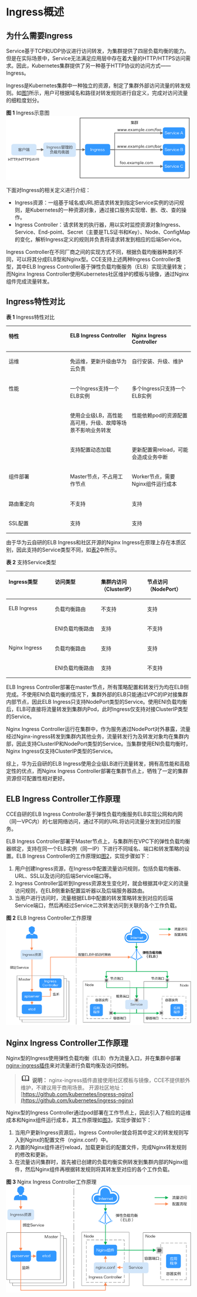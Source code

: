 # Ingress概述<a name="cce_01_0094"></a>

## 为什么需要Ingress<a name="section17868123416122"></a>

Service基于TCP和UDP协议进行访问转发，为集群提供了四层负载均衡的能力。但是在实际场景中，Service无法满足应用层中存在着大量的HTTP/HTTPS访问需求。因此，Kubernetes集群提供了另一种基于HTTP协议的访问方式——Ingress。

Ingress是Kubernetes集群中一种独立的资源，制定了集群外部访问流量的转发规则。如[图1](#fig18155819416)所示，用户可根据域名和路径对转发规则进行自定义，完成对访问流量的细粒度划分。

**图 1**  Ingress示意图<a name="fig18155819416"></a>  
![](figures/Ingress示意图-87.png "Ingress示意图-87")

下面对Ingress的相关定义进行介绍：

-   Ingress资源：一组基于域名或URL把请求转发到指定Service实例的访问规则，是Kubernetes的一种资源对象，通过接口服务实现增、删、改、查的操作。
-   Ingress Controller：请求转发的执行器，用以实时监控资源对象Ingress、Service、End-point、Secret（主要是TLS证书和Key）、Node、ConfigMap的变化，解析Ingress定义的规则并负责将请求转发到相应的后端Service。

Ingress Controller在不同厂商之间的实现方式不同，根据负载均衡器种类的不同，可以将其分成ELB型和Nginx型。CCE支持上述两种Ingress Controller类型，其中ELB Ingress Controller基于弹性负载均衡服务（ELB）实现流量转发；而Nginx Ingress Controller使用Kubernetes社区维护的模板与镜像，通过Nginx组件完成流量转发。

## Ingress特性对比<a name="section13511317151118"></a>

**表 1**  Ingress特性对比

<a name="table10511517181113"></a>
<table><thead align="left"><tr id="row75114173117"><th class="cellrowborder" valign="top" width="33.24332433243324%" id="mcps1.2.4.1.1"><p id="p451120176115"><a name="p451120176115"></a><a name="p451120176115"></a>特性</p>
</th>
<th class="cellrowborder" valign="top" width="33.423342334233425%" id="mcps1.2.4.1.2"><p id="p185113172114"><a name="p185113172114"></a><a name="p185113172114"></a>ELB Ingress Controller</p>
</th>
<th class="cellrowborder" valign="top" width="33.33333333333333%" id="mcps1.2.4.1.3"><p id="p165112017151117"><a name="p165112017151117"></a><a name="p165112017151117"></a>Nginx Ingress Controller</p>
</th>
</tr>
</thead>
<tbody><tr id="row55117175111"><td class="cellrowborder" valign="top" width="33.24332433243324%" headers="mcps1.2.4.1.1 "><p id="p15111917181112"><a name="p15111917181112"></a><a name="p15111917181112"></a>运维</p>
</td>
<td class="cellrowborder" valign="top" width="33.423342334233425%" headers="mcps1.2.4.1.2 "><p id="p4511191711114"><a name="p4511191711114"></a><a name="p4511191711114"></a>免运维，更新升级由华为云负责</p>
</td>
<td class="cellrowborder" valign="top" width="33.33333333333333%" headers="mcps1.2.4.1.3 "><p id="p9511161720113"><a name="p9511161720113"></a><a name="p9511161720113"></a>自行安装、升级、维护</p>
</td>
</tr>
<tr id="row051116176117"><td class="cellrowborder" rowspan="3" valign="top" width="33.24332433243324%" headers="mcps1.2.4.1.1 "><p id="p551112176115"><a name="p551112176115"></a><a name="p551112176115"></a>性能</p>
</td>
<td class="cellrowborder" valign="top" width="33.423342334233425%" headers="mcps1.2.4.1.2 "><p id="p145119177112"><a name="p145119177112"></a><a name="p145119177112"></a>一个Ingress支持一个ELB实例</p>
</td>
<td class="cellrowborder" valign="top" width="33.33333333333333%" headers="mcps1.2.4.1.3 "><p id="p145111417191116"><a name="p145111417191116"></a><a name="p145111417191116"></a>多个Ingress只支持一个ELB实例</p>
</td>
</tr>
<tr id="row4511101711111"><td class="cellrowborder" valign="top" headers="mcps1.2.4.1.1 "><p id="p3511617111117"><a name="p3511617111117"></a><a name="p3511617111117"></a>使用企业级LB，高性能高可用，升级、故障等场景不影响业务转发</p>
</td>
<td class="cellrowborder" valign="top" headers="mcps1.2.4.1.2 "><p id="p8511117101111"><a name="p8511117101111"></a><a name="p8511117101111"></a>性能依赖pod的资源配置</p>
</td>
</tr>
<tr id="row155117172115"><td class="cellrowborder" valign="top" headers="mcps1.2.4.1.1 "><p id="p95118175111"><a name="p95118175111"></a><a name="p95118175111"></a>支持配置动态加载</p>
</td>
<td class="cellrowborder" valign="top" headers="mcps1.2.4.1.2 "><p id="p12511121721118"><a name="p12511121721118"></a><a name="p12511121721118"></a>更新配置需reload，可能会造成业务中断</p>
</td>
</tr>
<tr id="row651121711115"><td class="cellrowborder" valign="top" width="33.24332433243324%" headers="mcps1.2.4.1.1 "><p id="p185111017131111"><a name="p185111017131111"></a><a name="p185111017131111"></a>组件部署</p>
</td>
<td class="cellrowborder" valign="top" width="33.423342334233425%" headers="mcps1.2.4.1.2 "><p id="p1511917111117"><a name="p1511917111117"></a><a name="p1511917111117"></a>Master节点，不占用工作节点</p>
</td>
<td class="cellrowborder" valign="top" width="33.33333333333333%" headers="mcps1.2.4.1.3 "><p id="p451171741110"><a name="p451171741110"></a><a name="p451171741110"></a>Worker节点，需要Nginx组件运行成本</p>
</td>
</tr>
<tr id="row1351111713118"><td class="cellrowborder" valign="top" width="33.24332433243324%" headers="mcps1.2.4.1.1 "><p id="p651131771119"><a name="p651131771119"></a><a name="p651131771119"></a>路由重定向</p>
</td>
<td class="cellrowborder" valign="top" width="33.423342334233425%" headers="mcps1.2.4.1.2 "><p id="p9511131716116"><a name="p9511131716116"></a><a name="p9511131716116"></a>不支持</p>
</td>
<td class="cellrowborder" valign="top" width="33.33333333333333%" headers="mcps1.2.4.1.3 "><p id="p951121714112"><a name="p951121714112"></a><a name="p951121714112"></a>支持</p>
</td>
</tr>
<tr id="row8511817191119"><td class="cellrowborder" valign="top" width="33.24332433243324%" headers="mcps1.2.4.1.1 "><p id="p551111712112"><a name="p551111712112"></a><a name="p551111712112"></a>SSL配置</p>
</td>
<td class="cellrowborder" valign="top" width="33.423342334233425%" headers="mcps1.2.4.1.2 "><p id="p5511141711110"><a name="p5511141711110"></a><a name="p5511141711110"></a>支持</p>
</td>
<td class="cellrowborder" valign="top" width="33.33333333333333%" headers="mcps1.2.4.1.3 "><p id="p1651151791112"><a name="p1651151791112"></a><a name="p1651151791112"></a>支持</p>
</td>
</tr>
</tbody>
</table>

由于华为云自研的ELB Ingress和社区开源的Nginx Ingress在原理上存在本质区别，因此支持的Service类型不同，如[表2](#table9511151771120)中所示。

**表 2**  支持Service类型

<a name="table9511151771120"></a>
<table><thead align="left"><tr id="row175113174112"><th class="cellrowborder" valign="top" width="25%" id="mcps1.2.5.1.1"><p id="p8511917191116"><a name="p8511917191116"></a><a name="p8511917191116"></a>Ingress类型</p>
</th>
<th class="cellrowborder" valign="top" width="24.959999999999997%" id="mcps1.2.5.1.2"><p id="p175111917121116"><a name="p175111917121116"></a><a name="p175111917121116"></a>访问类型</p>
</th>
<th class="cellrowborder" valign="top" width="24.990000000000002%" id="mcps1.2.5.1.3"><p id="p17511817151112"><a name="p17511817151112"></a><a name="p17511817151112"></a>集群内访问（ClusterIP）</p>
</th>
<th class="cellrowborder" valign="top" width="25.05%" id="mcps1.2.5.1.4"><p id="p10511817141113"><a name="p10511817141113"></a><a name="p10511817141113"></a>节点访问（NodePort）</p>
</th>
</tr>
</thead>
<tbody><tr id="row1751131717112"><td class="cellrowborder" rowspan="2" valign="top" width="25%" headers="mcps1.2.5.1.1 "><p id="p14511617171113"><a name="p14511617171113"></a><a name="p14511617171113"></a>ELB Ingress</p>
</td>
<td class="cellrowborder" valign="top" width="24.959999999999997%" headers="mcps1.2.5.1.2 "><p id="p20512181718118"><a name="p20512181718118"></a><a name="p20512181718118"></a>负载均衡路由</p>
</td>
<td class="cellrowborder" valign="top" width="24.990000000000002%" headers="mcps1.2.5.1.3 "><p id="p115120175113"><a name="p115120175113"></a><a name="p115120175113"></a>不支持</p>
</td>
<td class="cellrowborder" valign="top" width="25.05%" headers="mcps1.2.5.1.4 "><p id="p75126176116"><a name="p75126176116"></a><a name="p75126176116"></a>支持</p>
</td>
</tr>
<tr id="row25121617101119"><td class="cellrowborder" valign="top" headers="mcps1.2.5.1.1 "><p id="p1251291712119"><a name="p1251291712119"></a><a name="p1251291712119"></a>ENI负载均衡路由</p>
</td>
<td class="cellrowborder" valign="top" headers="mcps1.2.5.1.2 "><p id="p185121417161116"><a name="p185121417161116"></a><a name="p185121417161116"></a>支持</p>
</td>
<td class="cellrowborder" valign="top" headers="mcps1.2.5.1.3 "><p id="p2051271714110"><a name="p2051271714110"></a><a name="p2051271714110"></a>不支持</p>
</td>
</tr>
<tr id="row9512181719115"><td class="cellrowborder" rowspan="2" valign="top" width="25%" headers="mcps1.2.5.1.1 "><p id="p1551211716112"><a name="p1551211716112"></a><a name="p1551211716112"></a>Nginx Ingress</p>
</td>
<td class="cellrowborder" valign="top" width="24.959999999999997%" headers="mcps1.2.5.1.2 "><p id="p75121517111114"><a name="p75121517111114"></a><a name="p75121517111114"></a>负载均衡路由</p>
</td>
<td class="cellrowborder" valign="top" width="24.990000000000002%" headers="mcps1.2.5.1.3 "><p id="p6512141712114"><a name="p6512141712114"></a><a name="p6512141712114"></a>支持</p>
</td>
<td class="cellrowborder" valign="top" width="25.05%" headers="mcps1.2.5.1.4 "><p id="p0512121714116"><a name="p0512121714116"></a><a name="p0512121714116"></a>支持</p>
</td>
</tr>
<tr id="row1451241718110"><td class="cellrowborder" valign="top" headers="mcps1.2.5.1.1 "><p id="p551271751118"><a name="p551271751118"></a><a name="p551271751118"></a>ENI负载均衡路由</p>
</td>
<td class="cellrowborder" valign="top" headers="mcps1.2.5.1.2 "><p id="p651271712119"><a name="p651271712119"></a><a name="p651271712119"></a>支持</p>
</td>
<td class="cellrowborder" valign="top" headers="mcps1.2.5.1.3 "><p id="p251221731114"><a name="p251221731114"></a><a name="p251221731114"></a>不支持</p>
</td>
</tr>
</tbody>
</table>

ELB Ingress Controller部署在master节点，所有策略配置和转发行为均在ELB侧完成。不使用ENI负载均衡的情况下，集群外部的ELB只能通过VPC的IP对接集群内部节点，因此ELB Ingress只支持NodePort类型的Service。使用ENI负载均衡后，ELB可直接将流量转发到集群内Pod，此时Ingress仅支持对接ClusterIP类型的Service。

Nginx Ingress Controller运行在集群中，作为服务通过NodePort对外暴露，流量经过Nginx-ingress转发到集群内其他业务，流量转发行为及转发对象均在集群内部，因此支持ClusterIP和NodePort类型的Service。当集群使用ENI负载均衡时，Nginx Ingress仅支持ClusterIP类型的Service。

综上，华为云自研的ELB Ingress使用企业级LB进行流量转发，拥有高性能和高稳定性的优点，而Nginx Ingress Controller部署在集群节点上，牺牲了一定的集群资源但可配置性相对更好。

## ELB Ingress Controller工作原理<a name="section162271821192312"></a>

CCE自研的ELB Ingress Controller基于弹性负载均衡服务ELB实现公网和内网（同一VPC内）的七层网络访问，通过不同的URL将访问流量分发到对应的服务。

ELB Ingress Controller部署于Master节点上，与集群所在VPC下的弹性负载均衡器绑定，支持在同一个ELB实例（同一IP）下进行不同域名、端口和转发策略的设置。ELB Ingress Controller的工作原理如[图2](#fig122542486129)，实现步骤如下：

1.  用户创建Ingress资源，在Ingress中配置流量访问规则，包括负载均衡器、URL、SSL以及访问的后端Service端口等。
2.  Ingress Controller监听到Ingress资源发生变化时，就会根据其中定义的流量访问规则，在ELB侧重新配置监听器以及后端服务器路由。
3.  当用户进行访问时，流量根据ELB中配置的转发策略转发到对应的后端Service端口，然后再经过Service二次转发访问到关联的各个工作负载。

**图 2**  ELB Ingress Controller工作原理<a name="fig122542486129"></a>  
![](figures/ELB-Ingress-Controller工作原理-88.png "ELB-Ingress-Controller工作原理-88")

## Nginx Ingress Controller工作原理<a name="section1973674703410"></a>

Nginx型的Ingress使用弹性负载均衡（ELB）作为流量入口，并在集群中部署[nginx-ingress插件](nginx-ingress-153.md)来对流量进行负载均衡及访问控制。

>![](public_sys-resources/icon-note.gif) **说明：** 
>nginx-ingress插件直接使用社区模板与镜像，CCE不提供额外维护，不建议用于商用场景。
>开源社区地址：[https://github.com/kubernetes/ingress-nginx](https://github.com/kubernetes/ingress-nginx)

Nginx型的Ingress Controller通过pod部署在工作节点上，因此引入了相应的运维成本和Nginx组件运行成本，其工作原理如[图3](#fig2042781115133)，实现步骤如下：

1.  当用户更新Ingress资源后，Ingress Controller就会将其中定义的转发规则写入到Nginx的配置文件（nginx.conf）中。
2.  内置的Nginx组件进行reload，加载更新后的配置文件，完成Nginx转发规则的修改和更新。
3.  在流量访问集群时，首先被已创建的负载均衡实例转发到集群内部的Nginx组件，然后Nginx组件再根据转发规则将其转发至对应的各个工作负载。

**图 3**  Nginx Ingress Controller工作原理<a name="fig2042781115133"></a>  
![](figures/Nginx-Ingress-Controller工作原理-89.png "Nginx-Ingress-Controller工作原理-89")

